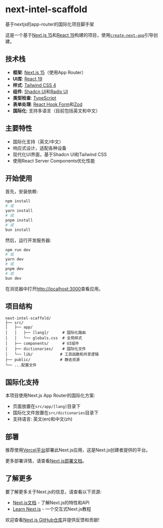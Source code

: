 # next-intel-scaffold

基于nextjs的app-router的国际化项目脚手架

这是一个基于[Next.js 15](https://nextjs.org)和[React 19](https://react.dev)构建的项目，使用[`create-next-app`](https://nextjs.org/docs/app/api-reference/create-next-app)引导创建。

## 技术栈

- **框架**: [Next.js 15](https://nextjs.org)（使用App Router）
- **UI库**: [React 19](https://react.dev)
- **样式**: [Tailwind CSS 4](https://tailwindcss.com)
- **组件**: [Shadcn UI](https://ui.shadcn.com/)和[Radix UI](https://www.radix-ui.com/)
- **类型检查**: [TypeScript](https://www.typescriptlang.org/)
- **表单处理**: [React Hook Form](https://react-hook-form.com/)和[Zod](https://zod.dev/)
- **国际化**: 支持多语言（目前包括英文和中文）

## 主要特性

- 国际化支持（英文/中文）
- 响应式设计，适配各种设备
- 现代化UI界面，基于Shadcn UI和Tailwind CSS
- 使用React Server Components优化性能

## 开始使用

首先，安装依赖:

```bash
npm install
# 或
yarn install
# 或
pnpm install
# 或
bun install
```

然后，运行开发服务器:

```bash
npm run dev
# 或
yarn dev
# 或
pnpm dev
# 或
bun dev
```

在浏览器中打开[http://localhost:3000](http://localhost:3000)查看应用。

## 项目结构

```
next-intel-scaffold/
├── src/
│   ├── app/
│   │   ├── [lang]/      # 国际化路由
│   │   └── globals.css  # 全局样式
│   ├── components/      # UI组件
│   ├── dictionaries/    # 国际化文件
│   └── lib/            # 工具函数和共享逻辑
├── public/             # 静态资源
└── ...配置文件
```

## 国际化支持

本项目使用Next.js App Router的国际化方案:

- 页面放置在`src/app/[lang]`目录下
- 国际化文件放置在`src/dictionaries`目录下
- 支持语言: 英文(en)和中文(zh)

## 部署

推荐使用[Vercel平台](https://vercel.com/new)部署此Next.js应用，这是Next.js创建者提供的平台。

更多部署详情，请查看[Next.js部署文档](https://nextjs.org/docs/app/building-your-application/deploying)。

## 了解更多

要了解更多关于Next.js的信息，请查看以下资源:

- [Next.js文档](https://nextjs.org/docs) - 了解Next.js的特性和API
- [Learn Next.js](https://nextjs.org/learn) - 一个交互式Next.js教程

欢迎查看[Next.js GitHub仓库](https://github.com/vercel/next.js)并提供反馈和贡献!
